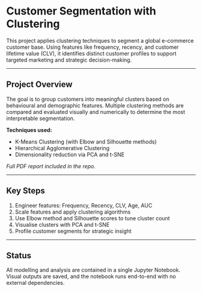 # Customer Segmentation with Clustering

This project applies clustering techniques to segment a global e-commerce customer base. Using features like frequency, recency, and customer lifetime value (CLV), it identifies distinct customer profiles to support targeted marketing and strategic decision-making.

---

## Project Overview

The goal is to group customers into meaningful clusters based on behavioural and demographic features. Multiple clustering methods are compared and evaluated visually and numerically to determine the most interpretable segmentation.

**Techniques used:**
- K-Means Clustering (with Elbow and Silhouette methods)
- Hierarchical Agglomerative Clustering
- Dimensionality reduction via PCA and t-SNE

*Full PDF report included in the repo.*

---

## Key Steps

1. Engineer features: Frequency, Recency, CLV, Age, AUC
2. Scale features and apply clustering algorithms
3. Use Elbow method and Silhouette scores to tune cluster count
4. Visualise clusters with PCA and t-SNE
5. Profile customer segments for strategic insight

---

## Status

All modelling and analysis are contained in a single Jupyter Notebook.  
Visual outputs are saved, and the notebook runs end-to-end with no external dependencies.
